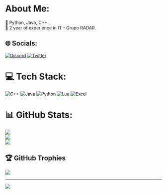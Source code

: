 # About Me:
🔧 Python, Java, C++.<br>💼 2 year of experience in IT  - Grupo RADAR.<br>


## 🌐 Socials:
[![Discord](https://img.shields.io/badge/Discord-%237289DA.svg?logo=discord&logoColor=white)](https://discordapp.com/users/661630616244322304) [![Twitter](https://img.shields.io/badge/Twitter-%231DA1F2.svg?logo=Twitter&logoColor=white)](https://twitter.com/KruItu) 

# 💻 Tech Stack:
![C++](https://img.shields.io/badge/C%2B%2B-00599C?style=for-the-badge&logo=c%2B%2B&logoColor=white) ![Java](https://img.shields.io/badge/Java-ED8B00?style=for-the-badge&logo=openjdk&logoColor=white) ![Python](https://img.shields.io/badge/Python-14354C?style=for-the-badge&logo=python&logoColor=white)  ![Lua](https://img.shields.io/badge/Lua-2C2D72?style=for-the-badge&logo=lua&logoColor=white) ![Excel](https://img.shields.io/badge/Microsoft_Excel-217346?style=for-the-badge&logo=microsoft-excel&logoColor=white)

# 📊 GitHub Stats:
![](https://github-readme-stats.vercel.app/api?username=Krultu&theme=dark&hide_border=false&include_all_commits=true&count_private=true)<br/>
![](https://github-readme-streak-stats.herokuapp.com/?user=Krultu&theme=dark&hide_border=false)<br/>
![](https://github-readme-stats.vercel.app/api/top-langs/?username=Krultu&theme=dark&hide_border=false&include_all_commits=true&count_private=true&layout=compact)

## 🏆 GitHub Trophies
![](https://github-profile-trophy.vercel.app/?username=Krultu&theme=tokyonight&no-frame=false&no-bg=true&margin-w=4)

---
[![](https://visitcount.itsvg.in/api?id=Krultu&icon=8&color=1)](https://visitcount.itsvg.in)

<!-- Proudly created with GPRM ( https://gprm.itsvg.in ) -->
